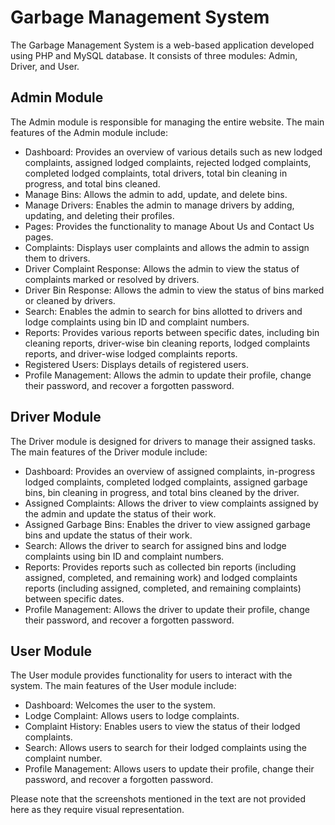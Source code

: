 # Garbage Management System

The Garbage Management System is a web-based application developed using PHP and MySQL database. It consists of three modules: Admin, Driver, and User.

## Admin Module

The Admin module is responsible for managing the entire website. The main features of the Admin module include:

- Dashboard: Provides an overview of various details such as new lodged complaints, assigned lodged complaints, rejected lodged complaints, completed lodged complaints, total drivers, total bin cleaning in progress, and total bins cleaned.
- Manage Bins: Allows the admin to add, update, and delete bins.
- Manage Drivers: Enables the admin to manage drivers by adding, updating, and deleting their profiles.
- Pages: Provides the functionality to manage About Us and Contact Us pages.
- Complaints: Displays user complaints and allows the admin to assign them to drivers.
- Driver Complaint Response: Allows the admin to view the status of complaints marked or resolved by drivers.
- Driver Bin Response: Allows the admin to view the status of bins marked or cleaned by drivers.
- Search: Enables the admin to search for bins allotted to drivers and lodge complaints using bin ID and complaint numbers.
- Reports: Provides various reports between specific dates, including bin cleaning reports, driver-wise bin cleaning reports, lodged complaints reports, and driver-wise lodged complaints reports.
- Registered Users: Displays details of registered users.
- Profile Management: Allows the admin to update their profile, change their password, and recover a forgotten password.

## Driver Module

The Driver module is designed for drivers to manage their assigned tasks. The main features of the Driver module include:

- Dashboard: Provides an overview of assigned complaints, in-progress lodged complaints, completed lodged complaints, assigned garbage bins, bin cleaning in progress, and total bins cleaned by the driver.
- Assigned Complaints: Allows the driver to view complaints assigned by the admin and update the status of their work.
- Assigned Garbage Bins: Enables the driver to view assigned garbage bins and update the status of their work.
- Search: Allows the driver to search for assigned bins and lodge complaints using bin ID and complaint numbers.
- Reports: Provides reports such as collected bin reports (including assigned, completed, and remaining work) and lodged complaints reports (including assigned, completed, and remaining complaints) between specific dates.
- Profile Management: Allows the driver to update their profile, change their password, and recover a forgotten password.

## User Module

The User module provides functionality for users to interact with the system. The main features of the User module include:

- Dashboard: Welcomes the user to the system.
- Lodge Complaint: Allows users to lodge complaints.
- Complaint History: Enables users to view the status of their lodged complaints.
- Search: Allows users to search for their lodged complaints using the complaint number.
- Profile Management: Allows users to update their profile, change their password, and recover a forgotten password.

Please note that the screenshots mentioned in the text are not provided here as they require visual representation.


